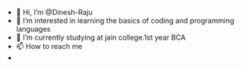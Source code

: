 - 👋 Hi, I’m @Dinesh-Raju
- 👀 I’m interested in learning the basics of coding and programming languages
- 🌱 I’m currently studying at jain college.1st year BCA
- 📫 How to reach me 
- 

<!---
Dinesh-Raju/Dinesh-Raju is a ✨ special ✨ repository because its `README.md` (this file) appears on your GitHub profile.
You can click the Preview link to take a look at your changes.
--->
